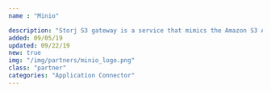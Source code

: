 ```yaml
---
name : "Minio"

description: "Storj S3 gateway is a service that mimics the Amazon S3 API using the Storj network"
added: 09/05/19
updated: 09/22/19
new: true
img: "/img/partners/minio_logo.png"
class: "partner"
categories: "Application Connector"
---
```

